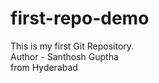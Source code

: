 # first-repo-demo
This is my first Git Repository.
<br>
Author - Santhosh Guptha
<br>
from Hyderabad
